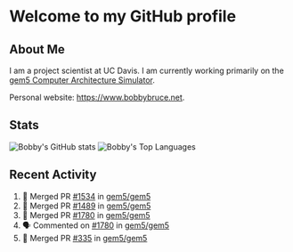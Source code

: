 # Welcome to my GitHub profile

## About Me

I am a project scientist at UC Davis. I am currently working primarily on the [gem5 Computer Architecture Simulator](https://github.com/gem5).

Personal website: <https://www.bobbybruce.net>.

## Stats

![Bobby's GitHub stats](https://github-readme-stats.vercel.app/api?username=bobbyrbruce&show_icons=true&theme=responsive&include_all_commits=true&count_private=true&show=reviews&disable_animations=true)
![Bobby's Top Languages ](https://github-readme-stats.vercel.app/api/top-langs/?username=bobbyrbruce&layout=compact&theme=responsive&count_private=true&langs_count=10&disable_animations=true)

## Recent Activity

<!--START_SECTION:activity-->
1. 🎉 Merged PR [#1534](https://github.com/gem5/gem5/pull/1534) in [gem5/gem5](https://github.com/gem5/gem5)
2. 🎉 Merged PR [#1489](https://github.com/gem5/gem5/pull/1489) in [gem5/gem5](https://github.com/gem5/gem5)
3. 🎉 Merged PR [#1780](https://github.com/gem5/gem5/pull/1780) in [gem5/gem5](https://github.com/gem5/gem5)
4. 🗣 Commented on [#1780](https://github.com/gem5/gem5/pull/1780#issuecomment-2480240510) in [gem5/gem5](https://github.com/gem5/gem5)
5. 🎉 Merged PR [#335](https://github.com/gem5/gem5/pull/335) in [gem5/gem5](https://github.com/gem5/gem5)
<!--END_SECTION:activity-->
